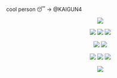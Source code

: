 cool person 😴 → @KAIGUN4

<p align="center">
<img src="https://github.com/user-attachments/assets/3947814d-cf01-4793-9121-f3280a9afe00">
</p>

<p align="center">
<img src="https://github.com/user-attachments/assets/cc87f649-9b00-4a23-be11-16631c414fe9">
<img src="https://github.com/user-attachments/assets/43d94d2d-1295-4d9e-bae6-0726f7124ab1">
<img src="https://github.com/user-attachments/assets/3faa3a57-c98d-4993-8b5a-5b09f6931827">
</p>

<p align="center">
<img src="https://github.com/user-attachments/assets/03026407-827a-4bdc-9b3f-eae72cda842d">
<img src="https://github.com/user-attachments/assets/ee80a16c-8f7d-40d3-bec9-4b67d455edd2">
</p>

<p align="center">
<img src="https://github.com/user-attachments/assets/e3c5b1da-a7b1-4f52-9934-36cc6742b3ca">
<img src="https://github.com/user-attachments/assets/4e739681-9c2c-40d3-b0a2-274d20660155">
<img src="https://github.com/user-attachments/assets/7ed5baee-d774-4887-8404-72ad6be329f6">
</p>

<p align="center">
<img src="https://github.com/user-attachments/assets/79510f3c-ce26-41f7-930c-694c2b6de668">
</p>
